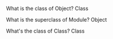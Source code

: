 What is the class of Object? 
Class

What is the superclass of Module?
Object

What's the class of Class? 
Class


